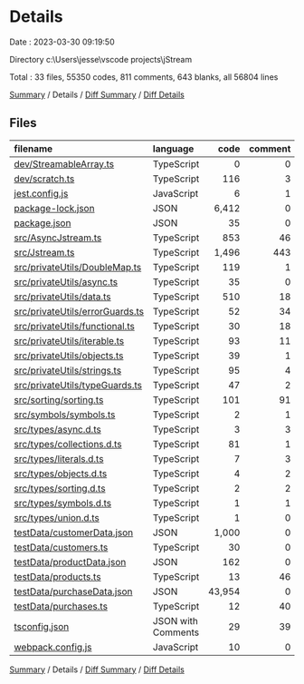 # Details

Date : 2023-03-30 09:19:50

Directory c:\\Users\\jesse\\vscode projects\\jStream

Total : 33 files,  55350 codes, 811 comments, 643 blanks, all 56804 lines

[Summary](results.md) / Details / [Diff Summary](diff.md) / [Diff Details](diff-details.md)

## Files
| filename | language | code | comment | blank | total |
| :--- | :--- | ---: | ---: | ---: | ---: |
| [dev/StreamableArray.ts](/dev/StreamableArray.ts) | TypeScript | 0 | 0 | 1 | 1 |
| [dev/scratch.ts](/dev/scratch.ts) | TypeScript | 116 | 3 | 21 | 140 |
| [jest.config.js](/jest.config.js) | JavaScript | 6 | 1 | 1 | 8 |
| [package-lock.json](/package-lock.json) | JSON | 6,412 | 0 | 1 | 6,413 |
| [package.json](/package.json) | JSON | 35 | 0 | 1 | 36 |
| [src/AsyncJstream.ts](/src/AsyncJstream.ts) | TypeScript | 853 | 46 | 129 | 1,028 |
| [src/Jstream.ts](/src/Jstream.ts) | TypeScript | 1,496 | 443 | 190 | 2,129 |
| [src/privateUtils/DoubleMap.ts](/src/privateUtils/DoubleMap.ts) | TypeScript | 119 | 1 | 31 | 151 |
| [src/privateUtils/async.ts](/src/privateUtils/async.ts) | TypeScript | 35 | 0 | 6 | 41 |
| [src/privateUtils/data.ts](/src/privateUtils/data.ts) | TypeScript | 510 | 18 | 98 | 626 |
| [src/privateUtils/errorGuards.ts](/src/privateUtils/errorGuards.ts) | TypeScript | 52 | 34 | 11 | 97 |
| [src/privateUtils/functional.ts](/src/privateUtils/functional.ts) | TypeScript | 30 | 18 | 6 | 54 |
| [src/privateUtils/iterable.ts](/src/privateUtils/iterable.ts) | TypeScript | 93 | 11 | 17 | 121 |
| [src/privateUtils/objects.ts](/src/privateUtils/objects.ts) | TypeScript | 39 | 1 | 7 | 47 |
| [src/privateUtils/strings.ts](/src/privateUtils/strings.ts) | TypeScript | 95 | 4 | 28 | 127 |
| [src/privateUtils/typeGuards.ts](/src/privateUtils/typeGuards.ts) | TypeScript | 47 | 2 | 12 | 61 |
| [src/sorting/sorting.ts](/src/sorting/sorting.ts) | TypeScript | 101 | 91 | 42 | 234 |
| [src/symbols/symbols.ts](/src/symbols/symbols.ts) | TypeScript | 2 | 1 | 2 | 5 |
| [src/types/async.d.ts](/src/types/async.d.ts) | TypeScript | 3 | 3 | 3 | 9 |
| [src/types/collections.d.ts](/src/types/collections.d.ts) | TypeScript | 81 | 1 | 11 | 93 |
| [src/types/literals.d.ts](/src/types/literals.d.ts) | TypeScript | 7 | 3 | 1 | 11 |
| [src/types/objects.d.ts](/src/types/objects.d.ts) | TypeScript | 4 | 2 | 1 | 7 |
| [src/types/sorting.d.ts](/src/types/sorting.d.ts) | TypeScript | 2 | 2 | 1 | 5 |
| [src/types/symbols.d.ts](/src/types/symbols.d.ts) | TypeScript | 1 | 1 | 0 | 2 |
| [src/types/union.d.ts](/src/types/union.d.ts) | TypeScript | 1 | 0 | 0 | 1 |
| [testData/customerData.json](/testData/customerData.json) | JSON | 1,000 | 0 | 0 | 1,000 |
| [testData/customers.ts](/testData/customers.ts) | TypeScript | 30 | 0 | 4 | 34 |
| [testData/productData.json](/testData/productData.json) | JSON | 162 | 0 | 0 | 162 |
| [testData/products.ts](/testData/products.ts) | TypeScript | 13 | 46 | 6 | 65 |
| [testData/purchaseData.json](/testData/purchaseData.json) | JSON | 43,954 | 0 | 0 | 43,954 |
| [testData/purchases.ts](/testData/purchases.ts) | TypeScript | 12 | 40 | 4 | 56 |
| [tsconfig.json](/tsconfig.json) | JSON with Comments | 29 | 39 | 7 | 75 |
| [webpack.config.js](/webpack.config.js) | JavaScript | 10 | 0 | 1 | 11 |

[Summary](results.md) / Details / [Diff Summary](diff.md) / [Diff Details](diff-details.md)
